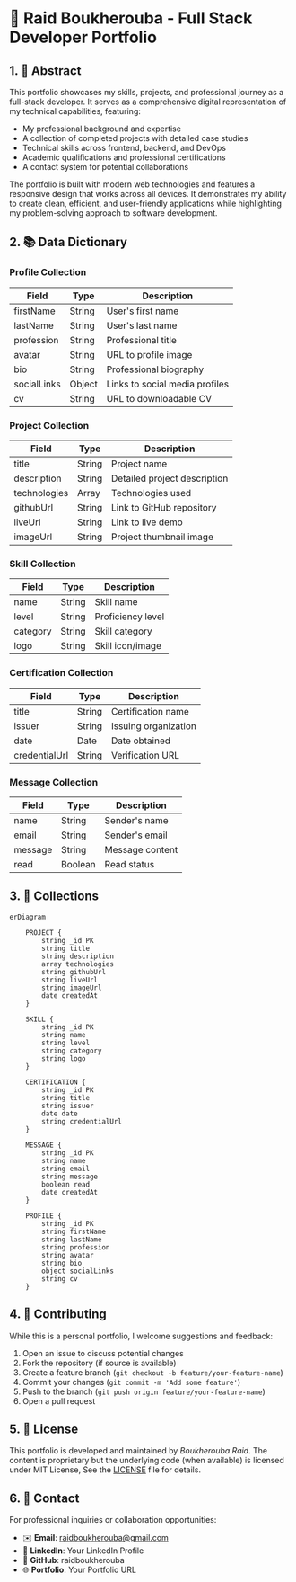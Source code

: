 # 🚀 Raid Boukherouba - Full Stack Developer Portfolio

## 1. 📄 Abstract

This portfolio showcases my skills, projects, and professional journey as a full-stack developer. It serves as a comprehensive digital representation of my technical capabilities, featuring:

* My professional background and expertise
* A collection of completed projects with detailed case studies
* Technical skills across frontend, backend, and DevOps
* Academic qualifications and professional certifications
* A contact system for potential collaborations

The portfolio is built with modern web technologies and features a responsive design that works across all devices. It demonstrates my ability to create clean, efficient, and user-friendly applications while highlighting my problem-solving approach to software development.

## 2. 📚 Data Dictionary

### Profile Collection
| Field | Type | Description |
|-------|------|-------------|
| firstName | String | User's first name |
| lastName | String | User's last name |
| profession | String | Professional title |
| avatar | String | URL to profile image |
| bio | String | Professional biography |
| socialLinks | Object | Links to social media profiles |
| cv | String | URL to downloadable CV |

### Project Collection
| Field | Type | Description |
|-------|------|-------------|
| title | String | Project name |
| description | String | Detailed project description |
| technologies | Array | Technologies used |
| githubUrl | String | Link to GitHub repository |
| liveUrl | String | Link to live demo |
| imageUrl | String | Project thumbnail image |

### Skill Collection
| Field | Type | Description |
|-------|------|-------------|
| name | String | Skill name |
| level | String | Proficiency level |
| category | String | Skill category |
| logo | String | Skill icon/image |

### Certification Collection
| Field | Type | Description |
|-------|------|-------------|
| title | String | Certification name |
| issuer | String | Issuing organization |
| date | Date | Date obtained |
| credentialUrl | String | Verification URL |

### Message Collection
| Field | Type | Description |
|-------|------|-------------|
| name | String | Sender's name |
| email | String | Sender's email |
| message | String | Message content |
| read | Boolean | Read status |

## 3. 🧠 Collections

```mermaid
erDiagram
    
    PROJECT {
        string _id PK
        string title
        string description
        array technologies
        string githubUrl
        string liveUrl
        string imageUrl
        date createdAt
    }
    
    SKILL {
        string _id PK
        string name
        string level
        string category
        string logo
    }
    
    CERTIFICATION {
        string _id PK
        string title
        string issuer
        date date
        string credentialUrl
    }
    
    MESSAGE {
        string _id PK
        string name
        string email
        string message
        boolean read
        date createdAt
    }
    
    PROFILE {
        string _id PK
        string firstName
        string lastName
        string profession
        string avatar
        string bio
        object socialLinks
        string cv
    }
```

## 4. 🤝 Contributing

While this is a personal portfolio, I welcome suggestions and feedback:

1. Open an issue to discuss potential changes
2. Fork the repository (if source is available)
3. Create a feature branch (`git checkout -b feature/your-feature-name`)
4. Commit your changes (`git commit -m 'Add some feature'`)
5. Push to the branch (`git push origin feature/your-feature-name`)
6. Open a pull request

## 5. 📜 License

This portfolio is developed and maintained by *Boukherouba Raid*. The content is proprietary but the underlying code (when available) is licensed under MIT License, See the [LICENSE](./LICENSE) file for details.

## 6. 📧 Contact

For professional inquiries or collaboration opportunities:
- ✉️ **Email**: raidboukherouba@gmail.com
- 💼 **LinkedIn**: Your LinkedIn Profile
- 🐙 **GitHub**: raidboukherouba
- 🌐 **Portfolio**: Your Portfolio URL